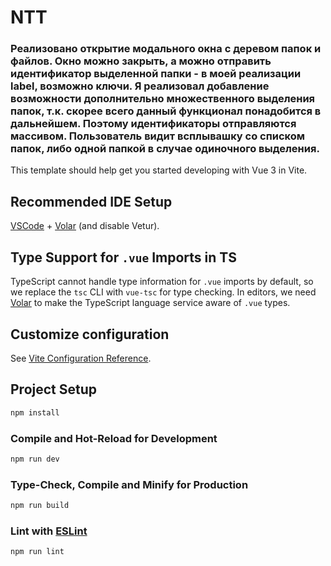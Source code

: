 # NTT

### Реализовано открытие модального окна с деревом папок и файлов. Окно можно закрыть, а можно отправить идентификатор выделенной папки - в моей реализации label, возможно ключи. Я реализовал добавление возможности дополнительно множественного выделения папок, т.к. скорее всего данный функционал понадобится в дальнейшем. Поэтому идентификаторы отправляются массивом. Пользователь видит всплывашку со списком папок, либо одной папкой в случае одиночного выделения.

This template should help get you started developing with Vue 3 in Vite.

## Recommended IDE Setup

[VSCode](https://code.visualstudio.com/) + [Volar](https://marketplace.visualstudio.com/items?itemName=Vue.volar) (and disable Vetur).

## Type Support for `.vue` Imports in TS

TypeScript cannot handle type information for `.vue` imports by default, so we replace the `tsc` CLI with `vue-tsc` for type checking. In editors, we need [Volar](https://marketplace.visualstudio.com/items?itemName=Vue.volar) to make the TypeScript language service aware of `.vue` types.

## Customize configuration

See [Vite Configuration Reference](https://vitejs.dev/config/).

## Project Setup

```sh
npm install
```

### Compile and Hot-Reload for Development

```sh
npm run dev
```

### Type-Check, Compile and Minify for Production

```sh
npm run build
```

### Lint with [ESLint](https://eslint.org/)

```sh
npm run lint
```
